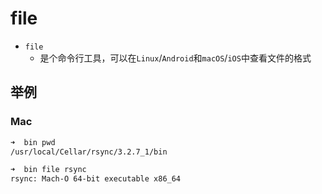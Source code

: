 # file

* `file`
  * 是个命令行工具，可以在`Linux`/`Android`和`macOS`/`iOS`中查看文件的格式

## 举例

### Mac

```bash
➜  bin pwd
/usr/local/Cellar/rsync/3.2.7_1/bin

➜  bin file rsync
rsync: Mach-O 64-bit executable x86_64
```
